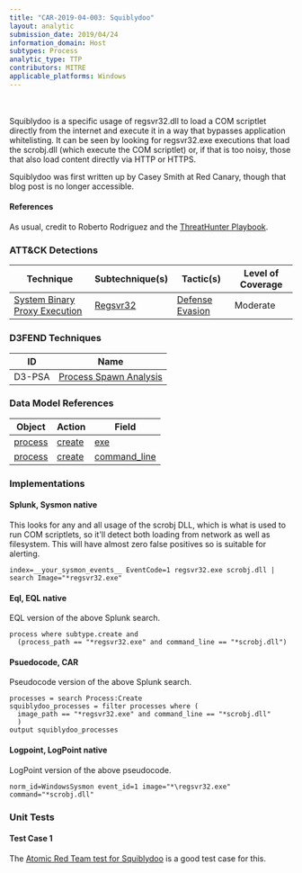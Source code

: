 ```yaml
---
title: "CAR-2019-04-003: Squiblydoo"
layout: analytic
submission_date: 2019/04/24
information_domain: Host
subtypes: Process
analytic_type: TTP
contributors: MITRE
applicable_platforms: Windows
---
```

<br><br>
Squiblydoo is a specific usage of regsvr32.dll to load a COM scriptlet directly from the internet and execute it in a way that bypasses application whitelisting. It can be seen by looking for regsvr32.exe executions that load the scrobj.dll (which execute the COM scriptlet) or, if that is too noisy, those that also load content directly via HTTP or HTTPS.

Squiblydoo was first written up by Casey Smith at Red Canary, though that blog post is no longer accessible.


#### References
As usual, credit to Roberto Rodriguez and the [ThreatHunter Playbook](https://github.com/Cyb3rWard0g/ThreatHunter-Playbook/blob/master/playbooks/platforms/windows/05_defense_evasion/regsvr32/variants/bypass_whitelisting_regsvr32.md).


### ATT&CK Detections

|Technique|Subtechnique(s)|Tactic(s)|Level of Coverage|
|---|---|---|---|
|[System Binary Proxy Execution](https://attack.mitre.org/techniques/T1218/)|[Regsvr32](https://attack.mitre.org/techniques/T1218/010/)|[Defense Evasion](https://attack.mitre.org/tactics/TA0005/)|Moderate|


### D3FEND Techniques

|ID|Name|
|---|---| 
|D3-PSA | [Process Spawn Analysis](https://d3fend.mitre.org/technique/d3f:ProcessSpawnAnalysis)| 



### Data Model References

|Object|Action|Field|
|---|---|---|
|[process](/data_model/process) | [create](/data_model/process#create) | [exe](/data_model/process#exe) |
|[process](/data_model/process) | [create](/data_model/process#create) | [command_line](/data_model/process#command_line) |



### Implementations

#### Splunk, Sysmon native

This looks for any and all usage of the scrobj DLL, which is what is used to run COM scriptlets, so it'll detect both loading from network as well as filesystem. This will have almost zero false positives so is suitable for alerting.


```
index=__your_sysmon_events__ EventCode=1 regsvr32.exe scrobj.dll | search Image="*regsvr32.exe"

```


#### Eql, EQL native

EQL version of the above Splunk search.


```
process where subtype.create and
  (process_path == "*regsvr32.exe" and command_line == "*scrobj.dll")

```


#### Psuedocode, CAR

Pseudocode version of the above Splunk search.


```
processes = search Process:Create
squiblydoo_processes = filter processes where (
  image_path == "*regsvr32.exe" and command_line == "*scrobj.dll"
  )
output squiblydoo_processes

```


#### Logpoint, LogPoint native

LogPoint version of the above pseudocode.


```
norm_id=WindowsSysmon event_id=1 image="*\regsvr32.exe" command="*scrobj.dll"

```



### Unit Tests

#### Test Case 1

The [Atomic Red Team test for Squiblydoo](https://github.com/redcanaryco/atomic-red-team/blob/master/atomics/T1117/T1117.md#atomic-test-2---regsvr32-remote-com-scriptlet-execution) is a good test case for this.



